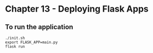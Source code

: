 Chapter 13 - Deploying Flask Apps
=================================

To run the application
----------------------

```
./init.sh
export FLASK_APP=main.py
flask run
```

